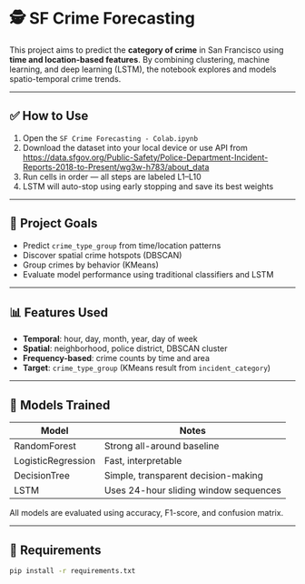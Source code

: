 # 🕵️ SF Crime Forecasting

This project aims to predict the **category of crime** in San Francisco using **time and location-based features**. By combining clustering, machine learning, and deep learning (LSTM), the notebook explores and models spatio-temporal crime trends.


---


## ✅ How to Use

1. Open the `SF Crime Forecasting - Colab.ipynb`
2. Download the dataset into your local device or use API from https://data.sfgov.org/Public-Safety/Police-Department-Incident-Reports-2018-to-Present/wg3w-h783/about_data
3. Run cells in order — all steps are labeled L1–L10
4. LSTM will auto-stop using early stopping and save its best weights

---


## 🧠 Project Goals

- Predict `crime_type_group` from time/location patterns
- Discover spatial crime hotspots (DBSCAN)
- Group crimes by behavior (KMeans)
- Evaluate model performance using traditional classifiers and LSTM

---


## 📊 Features Used

- **Temporal**: hour, day, month, year, day of week
- **Spatial**: neighborhood, police district, DBSCAN cluster
- **Frequency-based**: crime counts by time and area
- **Target**: `crime_type_group` (KMeans result from `incident_category`)

---

## 🧪 Models Trained

| Model              | Notes                                  |
|-------------------|----------------------------------------|
| RandomForest       | Strong all-around baseline             |
| LogisticRegression | Fast, interpretable                    |
| DecisionTree       | Simple, transparent decision-making    |
| LSTM               | Uses 24-hour sliding window sequences  |

All models are evaluated using accuracy, F1-score, and confusion matrix.

---

## 🔧 Requirements

```bash
pip install -r requirements.txt

